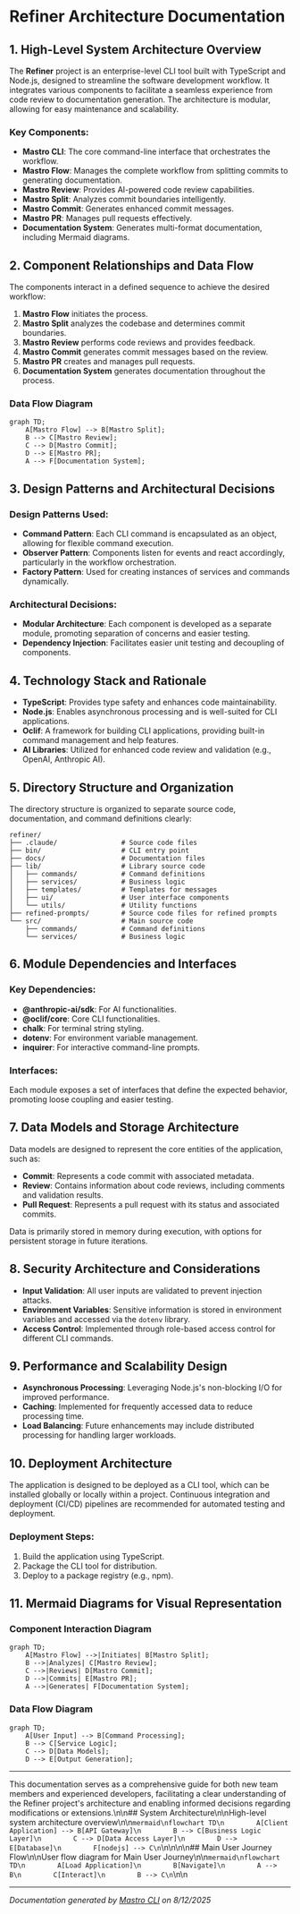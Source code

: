 <!---
This file was automatically generated by Mastro CLI
Generated on: 2025-08-12T04:07:41.959Z
Document type: architecture
Title: Architecture Documentation
References: .claude/settings.local.json, lib/commands/config.d.ts, lib/commands/config.js, lib/utils/config.d.ts, lib/utils/config.js, refined-prompts/generative-prompt-2025-08-09T21-33-56-948Z.json, refined-prompts/generative-prompt-2025-08-09T21-38-47-439Z.json, src/commands/config.ts, src/utils/config.ts, bin/dev, bin/run, lib/index.d.ts, lib/index.js, lib/commands/brainstorm.d.ts, lib/commands/brainstorm.js, lib/commands/info.d.ts, lib/commands/info.js, lib/commands/refine.d.ts, lib/commands/refine.js

To prevent this file from being overwritten, add custom content
between the CUSTOM_START and CUSTOM_END markers below.
--->

# Refiner Architecture Documentation

## 1. High-Level System Architecture Overview

The **Refiner** project is an enterprise-level CLI tool built with TypeScript and Node.js, designed to streamline the software development workflow. It integrates various components to facilitate a seamless experience from code review to documentation generation. The architecture is modular, allowing for easy maintenance and scalability.

### Key Components:
- **Mastro CLI**: The core command-line interface that orchestrates the workflow.
- **Mastro Flow**: Manages the complete workflow from splitting commits to generating documentation.
- **Mastro Review**: Provides AI-powered code review capabilities.
- **Mastro Split**: Analyzes commit boundaries intelligently.
- **Mastro Commit**: Generates enhanced commit messages.
- **Mastro PR**: Manages pull requests effectively.
- **Documentation System**: Generates multi-format documentation, including Mermaid diagrams.

## 2. Component Relationships and Data Flow

The components interact in a defined sequence to achieve the desired workflow:

1. **Mastro Flow** initiates the process.
2. **Mastro Split** analyzes the codebase and determines commit boundaries.
3. **Mastro Review** performs code reviews and provides feedback.
4. **Mastro Commit** generates commit messages based on the review.
5. **Mastro PR** creates and manages pull requests.
6. **Documentation System** generates documentation throughout the process.

### Data Flow Diagram

```mermaid
graph TD;
    A[Mastro Flow] --> B[Mastro Split];
    B --> C[Mastro Review];
    C --> D[Mastro Commit];
    D --> E[Mastro PR];
    A --> F[Documentation System];
```

## 3. Design Patterns and Architectural Decisions

### Design Patterns Used:
- **Command Pattern**: Each CLI command is encapsulated as an object, allowing for flexible command execution.
- **Observer Pattern**: Components listen for events and react accordingly, particularly in the workflow orchestration.
- **Factory Pattern**: Used for creating instances of services and commands dynamically.

### Architectural Decisions:
- **Modular Architecture**: Each component is developed as a separate module, promoting separation of concerns and easier testing.
- **Dependency Injection**: Facilitates easier unit testing and decoupling of components.

## 4. Technology Stack and Rationale

- **TypeScript**: Provides type safety and enhances code maintainability.
- **Node.js**: Enables asynchronous processing and is well-suited for CLI applications.
- **Oclif**: A framework for building CLI applications, providing built-in command management and help features.
- **AI Libraries**: Utilized for enhanced code review and validation (e.g., OpenAI, Anthropic AI).

## 5. Directory Structure and Organization

The directory structure is organized to separate source code, documentation, and command definitions clearly:

```
refiner/
├── .claude/                # Source code files
├── bin/                    # CLI entry point
├── docs/                   # Documentation files
├── lib/                    # Library source code
│   ├── commands/           # Command definitions
│   ├── services/           # Business logic
│   ├── templates/          # Templates for messages
│   ├── ui/                 # User interface components
│   └── utils/              # Utility functions
├── refined-prompts/        # Source code files for refined prompts
└── src/                    # Main source code
    ├── commands/           # Command definitions
    └── services/           # Business logic
```

## 6. Module Dependencies and Interfaces

### Key Dependencies:
- **@anthropic-ai/sdk**: For AI functionalities.
- **@oclif/core**: Core CLI functionalities.
- **chalk**: For terminal string styling.
- **dotenv**: For environment variable management.
- **inquirer**: For interactive command-line prompts.

### Interfaces:
Each module exposes a set of interfaces that define the expected behavior, promoting loose coupling and easier testing.

## 7. Data Models and Storage Architecture

Data models are designed to represent the core entities of the application, such as:

- **Commit**: Represents a code commit with associated metadata.
- **Review**: Contains information about code reviews, including comments and validation results.
- **Pull Request**: Represents a pull request with its status and associated commits.

Data is primarily stored in memory during execution, with options for persistent storage in future iterations.

## 8. Security Architecture and Considerations

- **Input Validation**: All user inputs are validated to prevent injection attacks.
- **Environment Variables**: Sensitive information is stored in environment variables and accessed via the `dotenv` library.
- **Access Control**: Implemented through role-based access control for different CLI commands.

## 9. Performance and Scalability Design

- **Asynchronous Processing**: Leveraging Node.js's non-blocking I/O for improved performance.
- **Caching**: Implemented for frequently accessed data to reduce processing time.
- **Load Balancing**: Future enhancements may include distributed processing for handling larger workloads.

## 10. Deployment Architecture

The application is designed to be deployed as a CLI tool, which can be installed globally or locally within a project. Continuous integration and deployment (CI/CD) pipelines are recommended for automated testing and deployment.

### Deployment Steps:
1. Build the application using TypeScript.
2. Package the CLI tool for distribution.
3. Deploy to a package registry (e.g., npm).

## 11. Mermaid Diagrams for Visual Representation

### Component Interaction Diagram

```mermaid
graph TD;
    A[Mastro Flow] -->|Initiates| B[Mastro Split];
    B -->|Analyzes| C[Mastro Review];
    C -->|Reviews| D[Mastro Commit];
    D -->|Commits| E[Mastro PR];
    A -->|Generates| F[Documentation System];
```

### Data Flow Diagram

```mermaid
graph TD;
    A[User Input] --> B[Command Processing];
    B --> C[Service Logic];
    C --> D[Data Models];
    D --> E[Output Generation];
```

---

This documentation serves as a comprehensive guide for both new team members and experienced developers, facilitating a clear understanding of the Refiner project's architecture and enabling informed decisions regarding modifications or extensions.\n\n## System Architecture\n\nHigh-level system architecture overview\n\n```mermaid\nflowchart TD\n        A[Client Application] --> B[API Gateway]\n        B --> C[Business Logic Layer]\n        C --> D[Data Access Layer]\n        D --> E[Database]\n        F[nodejs] --> C\n```\n\n\n\n## Main User Journey Flow\n\nUser flow diagram for Main User Journey\n\n```mermaid\nflowchart TD\n        A[Load Application]\n        B[Navigate]\n        A --> B\n        C[Interact]\n        B --> C\n```\n\n

---

<!-- CUSTOM_START -->
<!-- Add your custom content here - it will be preserved during regeneration -->
<!-- CUSTOM_END -->

*Documentation generated by [Mastro CLI](https://github.com/your-org/mastro) on 8/12/2025*